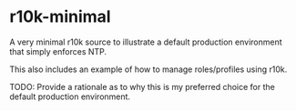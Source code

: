 # r10k-minimal

A very minimal r10k source to illustrate a default production environment that simply enforces NTP.

This also includes an example of how to manage roles/profiles using r10k.

TODO: Provide a rationale as to why this is my preferred choice for the default production environment.
